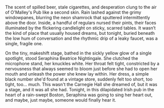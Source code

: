 The scent of spilled beer, stale cigarettes, and desperation clung to the air of O'Malley's Pub like a second skin. Rain lashed against the grimy windowpanes, blurring the neon shamrock that sputtered intermittently above the door. Inside, a handful of regulars nursed their pints, their faces illuminated by the flickering candlelight on sticky, scarred tables. It wasn’t the kind of place that usually housed dreams, but tonight, buried beneath the low hum of conversation and the rhythmic drip of a leaky faucet, was a single, fragile one.

On the tiny, makeshift stage, bathed in the sickly yellow glow of a single spotlight, stood Seraphina Beatrice Nightingale. She clutched the microphone stand, her knuckles white. Her throat felt tight, constricted by a nervousness that always seemed to bloom just before she had to open her mouth and unleash the power she knew lay within. Her dress, a simple black number she'd found at a vintage store, suddenly felt too short, too tight, too… much. This wasn't the Carnegie Hall she dreamed of, but it was a stage, and it was all she had. Tonight, in this dilapidated Irish pub in the heart of a rain-swept Boston, Seraphina was going to sing her heart out, and maybe, just maybe, someone would finally hear it.

